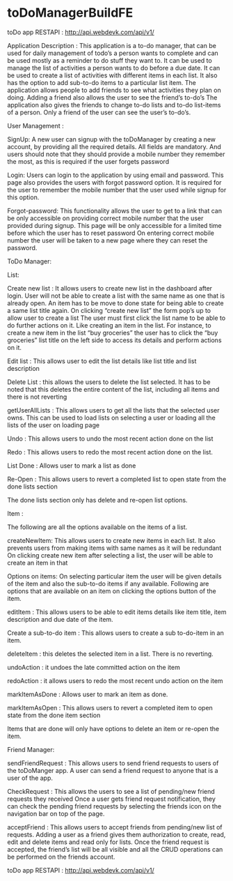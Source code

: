 # toDoManagerBuildFE


toDo app RESTAPI : http://api.webdevk.com/api/v1/

Application Description : 
This application is a to-do manager, that can be used for daily management of todo’s a person wants to complete and can be used mostly as a reminder to do stuff they want to. It can be used to manage the list of activities a person wants to do before a due date. 
It can be used to create a list of activities with different items in each list. It also has the option to add sub-to-do items to a particular list item. 
The application allows people to add friends to see what activities they plan on doing. Adding a friend also allows the user to see the friend’s to-do’s
The application also gives the friends to change to-do lists and to-do list-items of a person.
Only a friend of the user can see the user’s to-do’s.


User Management : 

SignUp:
A new user can signup with the toDoManager by creating a new account, by providing all the required details. 
All fields are mandatory. And users should note that they should provide a mobile number they remember the most, as this is required if the user forgets password

Login: 
Users can login to the application by using email and password.
This page also provides the users with forgot password option. It is required for the user to remember the mobile number that the user used while signup for this option.

Forgot-password: 
This functionality allows the user to get to a link that can be only accessible on providing correct mobile number that the user provided during signup. This page will be only accessible for a limited time before which the user has to reset password
On entering correct mobile number the user will be taken to a new page where they can reset the password.


ToDo Manager:

List:  

Create new list : It allows users to create new list in the dashboard after login. User will not be able to create a list with the same name as one that is already open. An item has to be move to done state for being able to create a same list title again.
On clicking “create new list” the form pop’s up to allow user to create a list
The user must first click the list name to be able to do further actions on it. Like creating an item in the list. For instance, to create a new item in the list “buy groceries” the user has to click the “buy groceries” list title on the left side to access its details and perform actions on it.

Edit list : This allows user to edit the list details like list title and list description

Delete List : this allows the users to delete the list selected. It has to be noted that this deletes the entire content of the list, including all items and there is not reverting

getUserAllLists : This allows users to get all the lists that the selected user owns. This can be used to load lists on selecting a user or loading all the lists of the user on loading page

Undo : This allows users to undo the most recent action done on the list

Redo : This allows users to redo the most recent action done on the list.

List Done : Allows user to mark a list as done

Re-Open : This allows users to revert a completed list to open state from the done lists section

The done lists section only has delete and re-open list options.

Item : 

The following are all the options available on the items of a list.

createNewItem:
This allows users to create new items in each list. It also prevents users from making items with same names as it will be redundant 
On clicking create new item after selecting a list, the user will be able to create an item in that 


Options on items:
On selecting particular item the user will be given details of the item and also the sub-to-do items if any available. Following are options that are available on an item on clicking the options button of the item.

editItem : This allows users to be able to edit items details like item title, item description and due date of the item.

Create a sub-to-do item : This allows users to create a sub to-do-item in an item.

deleteItem : this deletes the selected item in a list. There is no reverting.

undoAction : it undoes the late committed action on the item

redoAction : it allows users to redo the most recent undo action on the item

markItemAsDone : Allows user to mark an item as done.

markItemAsOpen : This allows users to revert a completed item to open state from the done item section

Items that are done will only have options to delete an item or re-open the item.


Friend Manager:

sendFriendRequest : This allows users to send friend requests to users of the toDoManger app. A user can send a friend request to anyone that is a user of the app. 

CheckRequest : This allows the users to see a list of pending/new friend requests they received
Once a user gets friend request notification, they can check the pending friend requests by selecting the friends icon on the navigation bar on top of the page.


acceptFriend : This allows users to accept friends from pending/new list of requests. Adding a user as a friend gives them authorization to create, read, edit and delete items and read only for lists. 
Once the friend request is accepted, the friend’s list will be all visible and all the CRUD operations can be performed on the friends account.


toDo app RESTAPI : http://api.webdevk.com/api/v1/

